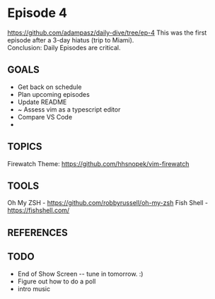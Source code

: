 
# Episode 4
https://github.com/adampasz/daily-dive/tree/ep-4
This was the first episode after a 3-day hiatus (trip to Miami).  
Conclusion: Daily Episodes are critical.  


## GOALS
* Get back on schedule
* Plan upcoming episodes
* Update README 
* ~ Assess vim as a typescript editor
* Compare VS Code
* 

## TOPICS
Firewatch Theme: https://github.com/hhsnopek/vim-firewatch

## TOOLS
Oh My ZSH - https://github.com/robbyrussell/oh-my-zsh
Fish Shell - https://fishshell.com/


## REFERENCES


## TODO
* End of Show Screen -- tune in tomorrow. :)
* Figure out how to do a poll
* intro music
